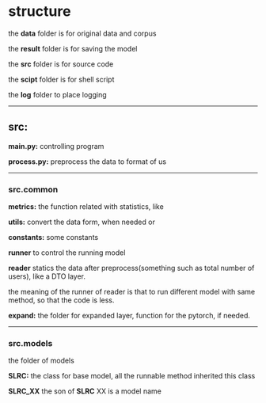 # structure
the **data** folder is for original data and corpus

the **result** folder is for saving the model

the **src** folder is for source code

the **scipt** folder is for shell script

the **log** folder to place logging

***
## src:
**main.py:** controlling program

**process.py:** preprocess the data to format of us

***
### src.common
**metrics:** the function related with statistics, like 

**utils:** convert the data form, when needed or 

**constants:** some constants

**runner** to control the running model

**reader** statics the data after preprocess(something such as total number of users), like a DTO layer.

the meaning of the runner of reader is that to run different model with same method, so that the code is less.

**expand:** the folder for expanded layer, function for the pytorch, if needed.

***
### src.models
the folder of models

**SLRC:** the class for base model, all the runnable method inherited this class

**SLRC_XX** the son of **SLRC** XX is a model name

